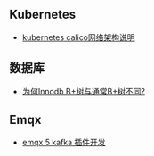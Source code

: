## Kubernetes

- [kubernetes calico网络架构说明](./doc/kubernets_calico_network_structure.md)

## 数据库

- [为何Innodb B+树与通常B+树不同?](./doc/why_Innodb_B%2B_tree_diffrent_from_normal_B%2B_tree.md)

## Emqx

- [emqx 5 kafka 插件开发](./doc/emqx_5_kafka_plugin_develop.md)
